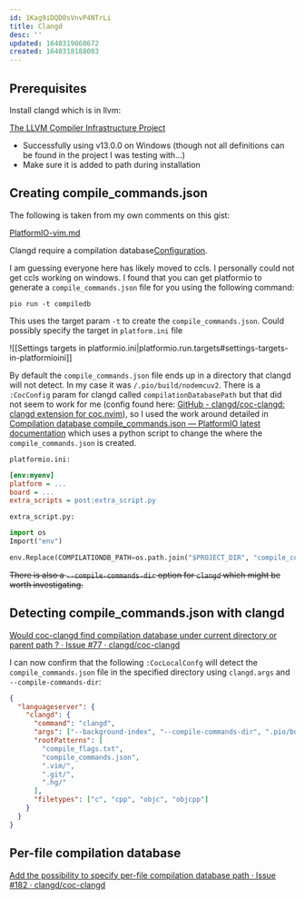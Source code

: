 ```yaml
---
id: 1Kag9iDQD0sVnvP4NTrLi
title: Clangd
desc: ''
updated: 1640319868672
created: 1640318188003
---
```


## Prerequisites

Install clangd which is in llvm:

[The LLVM Compiler Infrastructure Project](https://llvm.org/)

- Successfully using v13.0.0 on Windows (though not all definitions can be found in the project I was testing with...)
- Make sure it is added to path during installation

## Creating compile_commands.json


The following is taken from my own comments on this gist:

[PlatformIO-vim.md](https://gist.github.com/neta540/9e65261be52d6cd4d6c17399b78d34bb)


Clangd require a compilation database[Configuration](https://clangd.llvm.org/config#compilationdatabase).

I am guessing everyone here has likely moved to ccls. I personally could not get ccls working on windows. I found that you can get platformio to generate a `compile_commands.json` file for you using the following command:

```batch
pio run -t compiledb
```

This uses the target param `-t` to create the `compile_commands.json`. Could possibly specify the target in `platform.ini` file

![[Settings targets in platformio.ini|platformio.run.targets#settings-targets-in-platformioini]]

By default the `compile_commands.json` file ends up in a directory that clangd will not detect. In my case it was `/.pio/build/nodemcuv2`. There is a `:CocConfig` param for clangd called `compilationDatabasePath` but that did not seem to work for me (config found here: [GitHub - clangd/coc-clangd: clangd extension for coc.nvim](https://github.com/clangd/coc-clangd#configurations)), so I used the work around detailed in [Compilation database compile_commands.json &mdash; PlatformIO latest documentation](https://docs.platformio.org/en/latest/integration/compile_commands.html) which uses a python script to change the where the `compile_commands.json` is created.


`platformio.ini:`

```ini
[env:myenv]
platform = ...
board = ...
extra_scripts = post:extra_script.py
```

`extra_script.py:`

```python
import os
Import("env")

env.Replace(COMPILATIONDB_PATH=os.path.join("$PROJECT_DIR", "compile_commands.json"))

```

~~There is also a `--compile-commands-dir` option for `clangd` which might be worth investigating.~~

## Detecting compile_commands.json with clangd

[Would coc-clangd find compilation database under current directory or parent path ? · Issue #77 · clangd/coc-clangd](https://github.com/clangd/coc-clangd/issues/77)

I can now confirm that the following `:CocLocalConfg` will detect the `compile_commands.json` file in the specified directory using `clangd.args` and `--compile-commands-dir`:

```json
{
  "languageserver": {
    "clangd": {
      "command": "clangd",
      "args": ["--background-index", "--compile-commands-dir", ".pio/build/nodemcuv2" ],
      "rootPatterns": [
        "compile_flags.txt",
        "compile_commands.json",
        ".vim/",
        ".git/",
        ".hg/"
      ],
      "filetypes": ["c", "cpp", "objc", "objcpp"]
    }
  }
}
```


## Per-file compilation database

[Add the possibility to specify per-file compilation database path · Issue #182 · clangd/coc-clangd](https://github.com/clangd/coc-clangd/issues/182)
